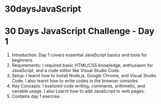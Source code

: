 # 30daysJavaScript
# 30 Days JavaScript Challenge - Day 1

1. Introduction: Day 1 covers essential JavaScript basics and tools for beginners.
2. Requirements: I required basic HTML/CSS knowledge, enthusiasm for JavaScript, and a code editor like Visual Studio Code.
3. Setup: I learnt how to install Node.js, Google Chrome, and Visual Studio Code. I also learnt how to write codes in the browser consoles
4. Key Concepts: I explored code writing, comments, arithmetic, and variable usage. I also Learnt how to add JavaScript to web pages.
5. Contains day 1 exercise.

   
